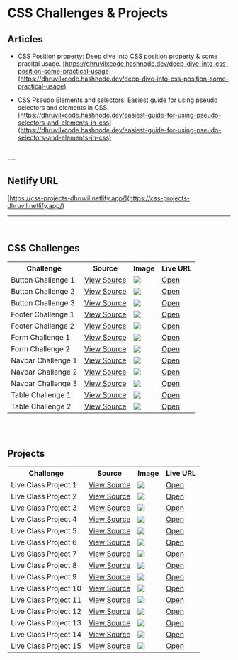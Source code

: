 # CSS Challenges & Projects

## Articles


- CSS Position property: Deep dive into CSS position property & some pracital usage. [https://dhruvilxcode.hashnode.dev/deep-dive-into-css-position-some-practical-usage](https://dhruvilxcode.hashnode.dev/deep-dive-into-css-position-some-practical-usage)

- CSS Pseudo Elements and selectors: Easiest guide for using pseudo selectors and elements in CSS. [https://dhruvilxcode.hashnode.dev/easiest-guide-for-using-pseudo-selectors-and-elements-in-css](https://dhruvilxcode.hashnode.dev/easiest-guide-for-using-pseudo-selectors-and-elements-in-css)

<br/>
---

## Netlify URL
[https://css-projects-dhruvil.netlify.app/](https://css-projects-dhruvil.netlify.app/)

---
<br/>

## CSS Challenges
<table>
    <tr>
        <th>Challenge</th>
        <th>Source</th>
        <th>Image</th>
        <th>Live URL</th>
    </tr>
    <tr>
        <td>
            Button Challenge 1
        </td>
        <td>
            <a href="./css_challenges/ButtonChallenges/Challenge_1/">View Source</a>
        </td>
        <td>
            <img src="./css_challenges/ButtonChallenges/c1.gif" />
        </td>
        <td>
            <a href="https://css-projects-dhruvil.netlify.app/css_challenges/ButtonChallenges/Challenge_1/">Open</a>
        </td>
    </tr>
    <tr>
        <td>
            Button Challenge 2
        </td>
        <td>
            <a href="./css_challenges/ButtonChallenges/Challenge_2/">View Source</a>
        </td>
        <td>
            <img src="./css_challenges/ButtonChallenges/c2.gif" />
        </td>
        <td>
            <a href="https://css-projects-dhruvil.netlify.app/css_challenges/ButtonChallenges/Challenge_2/">Open</a>
        </td>
    </tr>
     <tr>
        <td>
            Button Challenge 3
        </td>
        <td>
            <a href="./css_challenges/ButtonChallenges/Challenge_3/">View Source</a>
        </td>
        <td>
            <img src="./css_challenges/ButtonChallenges/c3.gif" />
        </td>
        <td>
            <a href="https://css-projects-dhruvil.netlify.app/css_challenges/ButtonChallenges/Challenge_3/">Open</a>
        </td>
    </tr>
    <tr>
        <td>
            Footer Challenge 1
        </td>
        <td>
            <a href="./css_challenges/Footer%20Section/Challenge_1/">View Source</a>
        </td>
        <td>
            <img src="./css_challenges/Footer%20Section/c1.png" />
        </td>
        <td>
            <a href="https://css-projects-dhruvil.netlify.app/css_challenges/Footer%20Section/Challenge_1/">Open</a>
        </td>
    </tr>
    <tr>
        <td>
            Footer Challenge 2
        </td>
        <td>
            <a href="./css_challenges/Footer%20Section/Challenge_2/">View Source</a>
        </td>
        <td>
            <img src="./css_challenges/Footer%20Section/c2.png" />
        </td>
        <td>
            <a href="https://css-projects-dhruvil.netlify.app/css_challenges/Footer%20Section/Challenge_2/">Open</a>
        </td>
    </tr>
    <tr>
        <td>
            Form Challenge 1
        </td>
        <td>
            <a href="./css_challenges/FormChallenges/Challenge_1/">View Source</a>
        </td>
        <td>
            <img src="./css_challenges/FormChallenges/c1.png" />
        </td>
        <td>
            <a href="https://css-projects-dhruvil.netlify.app/css_challenges/FormChallenges/Challenge_1/">Open</a>
        </td>
    </tr>
    <tr>
        <td>
            Form Challenge 2
        </td>
        <td>
            <a href="./css_challenges/FormChallenges/Challenge_2/">View Source</a>
        </td>
        <td>
            <img src="./css_challenges/FormChallenges/c2.png" />
        </td>
        <td>
            <a href="https://css-projects-dhruvil.netlify.app/css_challenges/FormChallenges/Challenge_2/">Open</a>
        </td>
    </tr>
    <tr>
        <td>
            Navbar Challenge 1
        </td>
        <td>
            <a href="./css_challenges/NavbarChallenges/Challenge_1/">View Source</a>
        </td>
        <td>
            <img src="./css_challenges/NavbarChallenges/c1.png" />
        </td>
        <td>
            <a href="https://css-projects-dhruvil.netlify.app/css_challenges/NavbarChallenges/Challenge_1/">Open</a>
        </td>
    </tr>
    <tr>
        <td>
            Navbar Challenge 2
        </td>
        <td>
            <a href="./css_challenges/NavbarChallenges/Challenge_2/">View Source</a>
        </td>
        <td>
            <img src="./css_challenges/NavbarChallenges/c2.gif" />
        </td>
        <td>
            <a href="https://css-projects-dhruvil.netlify.app/css_challenges/NavbarChallenges/Challenge_2/">Open</a>
        </td>
    </tr>
    <tr>
        <td>
            Navbar Challenge 3
        </td>
        <td>
            <a href="./css_challenges/NavbarChallenges/Challenge_3/">View Source</a>
        </td>
        <td>
            <img src="./css_challenges/NavbarChallenges/c3.png" />
        </td>
        <td>
            <a href="https://css-projects-dhruvil.netlify.app/css_challenges/NavbarChallenges/Challenge_3/">Open</a>
        </td>
    </tr>
    <tr>
        <td>
            Table Challenge 1
        </td>
        <td>
            <a href="./css_challenges/TableChallenges/Challenge_1/">View Source</a>
        </td>
        <td>
            <img src="./css_challenges/TableChallenges/c1.png" />
        </td>
        <td>
            <a href="https://css-projects-dhruvil.netlify.app/css_challenges/TableChallenges/Challenge_1/">Open</a>
        </td>
    </tr>
    <tr>
        <td>
            Table Challenge 2
        </td>
        <td>
            <a href="./css_challenges/TableChallenges/Challenge_2/">View Source</a>
        </td>
        <td>
            <img src="./css_challenges/TableChallenges/c2.png" />
        </td>
        <td>
            <a href="https://css-projects-dhruvil.netlify.app/css_challenges/TableChallenges/Challenge_2/">Open</a>
        </td>
    </tr>
</table>

<br/><br>
## Projects

<table>
    <tr>
        <th>Challenge</th>
        <th>Source</th>
        <th>Image</th>
        <th>Live URL</th>
    </tr>
    <tr>
        <td>
            Live Class Project 1
        </td>
        <td>
            <a href="./projects/live-class-project-1/">View Source</a>
        </td>
        <td>
            <img src="./projects/live-class-project-1/result1.png" />
        </td>
        <td>
            <a href="https://css-projects-dhruvil.netlify.app/projects/live-class-project-1">Open</a>
        </td>
    </tr>
    <tr>
        <td>
            Live Class Project 2
        </td>
        <td>
            <a href="./projects/live-class-project-2/">View Source</a>
        </td>
        <td>
            <img src="./projects/live-class-project-2/result2.png" />
        </td>
        <td>
            <a href="https://css-projects-dhruvil.netlify.app/projects/live-class-project-2">Open</a>
        </td>
    </tr>
    <tr>
        <td>
            Live Class Project 3
        </td>
        <td>
            <a href="./projects/live-class-project-3/">View Source</a>
        </td>
        <td>
            <img src="./projects/live-class-project-3/result3.png" />
        </td>
        <td>
            <a href="https://css-projects-dhruvil.netlify.app/projects/live-class-project-3">Open</a>
        </td>
    </tr>
    <tr>
        <td>
            Live Class Project 4
        </td>
        <td>
            <a href="./projects/live-class-project-4/">View Source</a>
        </td>
        <td>
            <img src="./projects/live-class-project-4/result4.png" />
        </td>
        <td>
            <a href="https://css-projects-dhruvil.netlify.app/projects/live-class-project-4">Open</a>
        </td>
    </tr>
    <tr>
        <td>
            Live Class Project 5
        </td>
        <td>
            <a href="./projects/live-class-project-5/">View Source</a>
        </td>
        <td>
            <img src="./projects/live-class-project-5/result5.png" />
        </td>
        <td>
            <a href="https://css-projects-dhruvil.netlify.app/projects/live-class-project-5">Open</a>
        </td>
    </tr>
    <tr>
        <td>
            Live Class Project 6
        </td>
        <td>
            <a href="./projects/live-class-project-6/">View Source</a>
        </td>
        <td>
            <img src="./projects/live-class-project-6/result6.png" />
        </td>
        <td>
            <a href="https://css-projects-dhruvil.netlify.app/projects/live-class-project-6">Open</a>
        </td>
    </tr>
    <tr>
        <td>
            Live Class Project 7
        </td>
        <td>
            <a href="./projects/live-class-project-7/">View Source</a>
        </td>
        <td>
            <img src="./projects/live-class-project-7/result7.png" />
        </td>
        <td>
            <a href="https://css-projects-dhruvil.netlify.app/projects/live-class-project-7">Open</a>
        </td>
    </tr>
    <tr>
        <td>
            Live Class Project 8
        </td>
        <td>
            <a href="./projects/live-class-project-8/">View Source</a>
        </td>
        <td>
            <img src="./projects/live-class-project-8/result8.png" />
        </td>
        <td>
            <a href="https://css-projects-dhruvil.netlify.app/projects/live-class-project-8">Open</a>
        </td>
    </tr>
    <tr>
        <td>
            Live Class Project 9
        </td>
        <td>
            <a href="./projects/live-class-project-9/">View Source</a>
        </td>
        <td>
            <img src="./projects/live-class-project-9/result9.png" />
        </td>
        <td>
            <a href="https://css-projects-dhruvil.netlify.app/projects/live-class-project-9">Open</a>
        </td>
    </tr>
    <tr>
        <td>
            Live Class Project 10
        </td>
        <td>
            <a href="./projects/live-class-project-10/">View Source</a>
        </td>
        <td>
            <img src="./projects/live-class-project-10/result10.png" />
        </td>
        <td>
            <a href="https://css-projects-dhruvil.netlify.app/projects/live-class-project-10">Open</a>
        </td>
    </tr>
    <tr>
        <td>
            Live Class Project 11
        </td>
        <td>
            <a href="./projects/live-class-project-11/">View Source</a>
        </td>
        <td>
            <img src="./projects/live-class-project-11/result11.png" />
        </td>
        <td>
            <a href="https://css-projects-dhruvil.netlify.app/projects/live-class-project-11">Open</a>
        </td>
    </tr>
    <tr>
        <td>
            Live Class Project 12
        </td>
        <td>
            <a href="./projects/live-class-project-12/">View Source</a>
        </td>
        <td>
            <img src="./projects/live-class-project-12/result12.png" />
        </td>
        <td>
            <a href="https://css-projects-dhruvil.netlify.app/projects/live-class-project-12">Open</a>
        </td>
    </tr>
    <tr>
        <td>
            Live Class Project 13
        </td>
        <td>
            <a href="./projects/live-class-project-13/">View Source</a>
        </td>
        <td>
            <img src="./projects/live-class-project-13/result13.png" />
        </td>
        <td>
            <a href="https://css-projects-dhruvil.netlify.app/projects/live-class-project-13">Open</a>
        </td>
    </tr>
    <tr>
        <td>
            Live Class Project 14
        </td>
        <td>
            <a href="./projects/live-class-project-14/">View Source</a>
        </td>
        <td>
            <img src="./projects/live-class-project-14/result14.png" />
        </td>
        <td>
            <a href="https://css-projects-dhruvil.netlify.app/projects/live-class-project-14">Open</a>
        </td>
    </tr>
    <tr>
        <td>
            Live Class Project 15
        </td>
        <td>
            <a href="./projects/live-class-project-15/">View Source</a>
        </td>
        <td>
            <img src="./projects/live-class-project-15/result15.png" />
        </td>
        <td>
            <a href="https://css-projects-dhruvil.netlify.app/projects/live-class-project-15">Open</a>
        </td>
    </tr>
</table>
